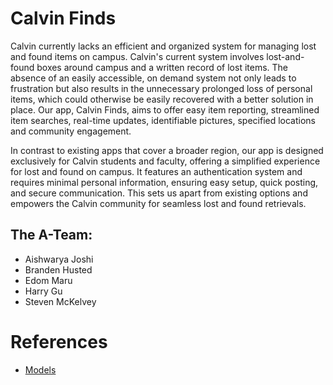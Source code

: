 # Calvin Finds

Calvin currently lacks an efficient and organized system for managing lost and found items on campus. Calvin's current system involves lost-and-found boxes around campus and a written record of lost items. The absence of an easily accessible, on demand system not only leads to frustration but also results in the unnecessary prolonged loss of personal items, which could otherwise be easily recovered with a better solution in place. Our app, Calvin Finds, aims to offer easy item reporting, streamlined item searches, real-time updates, identifiable pictures, specified locations and community engagement. 

In contrast to existing apps that cover a broader region, our app is designed exclusively for Calvin students and faculty, offering a simplified experience for lost and found on campus. It features an authentication system and requires minimal personal information, ensuring easy setup, quick posting, and secure communication. This sets us apart from existing options and empowers the Calvin community for seamless lost and found retrievals.

## The A-Team: 
- Aishwarya Joshi 
- Branden Husted 
- Edom Maru 
- Harry Gu
- Steven McKelvey

# References
- [Models](https://github.com/calvin-cs262-fall2023-teamA/project/tree/main/images)
